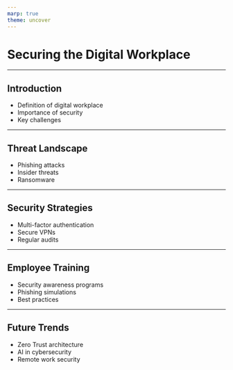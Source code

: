 ```yaml
---
marp: true
theme: uncover
---
```


# Securing the Digital Workplace

---

## Introduction
- Definition of digital workplace
- Importance of security
- Key challenges

---

## Threat Landscape
- Phishing attacks
- Insider threats
- Ransomware

---

## Security Strategies
- Multi-factor authentication
- Secure VPNs
- Regular audits

---

## Employee Training
- Security awareness programs
- Phishing simulations
- Best practices

---

## Future Trends
- Zero Trust architecture
- AI in cybersecurity
- Remote work security
